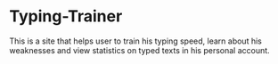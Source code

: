 # Typing-Trainer
This is a site that helps user to train his typing speed, learn about his weaknesses and view statistics on typed texts in his personal account.

